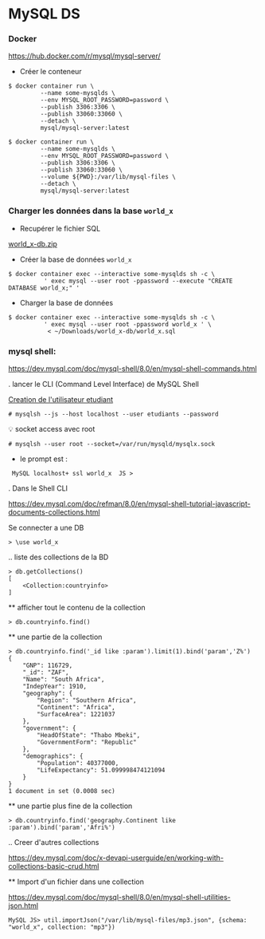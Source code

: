 # MySQL DS

### Docker

https://hub.docker.com/r/mysql/mysql-server/

* Créer le conteneur

```
$ docker container run \
         --name some-mysqlds \
         --env MYSQL_ROOT_PASSWORD=password \
         --publish 3306:3306 \
         --publish 33060:33060 \
         --detach \
         mysql/mysql-server:latest
```


```
$ docker container run \
         --name some-mysqlds \
         --env MYSQL_ROOT_PASSWORD=password \
         --publish 3306:3306 \
         --publish 33060:33060 \
         --volume ${PWD}:/var/lib/mysql-files \
         --detach \
         mysql/mysql-server:latest
```

### Charger les données dans la base `world_x`

* Recupérer le fichier SQL

[world_x-db.zip](http://downloads.mysql.com/docs/world_x-db.zip)

* Créer la base de données `world_x`

```
$ docker container exec --interactive some-mysqlds sh -c \
          ' exec mysql --user root -ppassword --execute "CREATE DATABASE world_x;" '
```

* Charger la base de données

```
$ docker container exec --interactive some-mysqlds sh -c \
          ' exec mysql --user root -ppassword world_x ' \
           < ~/Downloads/world_x-db/world_x.sql
```


### mysql shell:

https://dev.mysql.com/doc/mysql-shell/8.0/en/mysql-shell-commands.html

. lancer le CLI (Command Level Interface) de MySQL Shell


[Creation de l'utilisateur etudiant](https://github.com/CollegeBoreal/Tutoriels/tree/master/B.BD/MySQL.md#one-tous-les-ip)

```
# mysqlsh --js --host localhost --user etudiants --password
```

:bulb: socket access avec root

```
# mysqlsh --user root --socket=/var/run/mysqld/mysqlx.sock
```

* le prompt est :

```
 MySQL localhost+ ssl world_x  JS >
```


. Dans le Shell CLI

https://dev.mysql.com/doc/refman/8.0/en/mysql-shell-tutorial-javascript-documents-collections.html

Se connecter a une DB 

```
> \use world_x
```

.. liste des collections de la BD

```
> db.getCollections()
[
    <Collection:countryinfo>
]
```

** afficher tout le contenu de la collection

```
> db.countryinfo.find()
```

** une partie de la collection

```
> db.countryinfo.find('_id like :param').limit(1).bind('param','Z%')
{
    "GNP": 116729,
    "_id": "ZAF",
    "Name": "South Africa",
    "IndepYear": 1910,
    "geography": {
        "Region": "Southern Africa",
        "Continent": "Africa",
        "SurfaceArea": 1221037
    },
    "government": {
        "HeadOfState": "Thabo Mbeki",
        "GovernmentForm": "Republic"
    },
    "demographics": {
        "Population": 40377000,
        "LifeExpectancy": 51.099998474121094
    }
}
1 document in set (0.0008 sec)
```

** une partie plus fine de la collection

```
> db.countryinfo.find('geography.Continent like :param').bind('param','Afri%')
```

.. Creer d'autres collections

https://dev.mysql.com/doc/x-devapi-userguide/en/working-with-collections-basic-crud.html


** Import d'un fichier dans une collection

https://dev.mysql.com/doc/mysql-shell/8.0/en/mysql-shell-utilities-json.html

```
MySQL JS> util.importJson("/var/lib/mysql-files/mp3.json", {schema: "world_x", collection: "mp3"})
```
